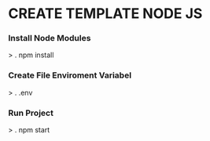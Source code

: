 # CREATE TEMPLATE NODE JS

<h3>Install Node Modules</h3>
> . npm install

<h3>Create File Enviroment Variabel</h3>
> . .env

<h3>Run Project</h3>
> . npm start
